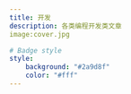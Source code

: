 ```yaml
---
title: 开发
description: 各类编程开发类文章
image:cover.jpg

# Badge style
style:
    background: "#2a9d8f"
    color: "#fff"
---
```

